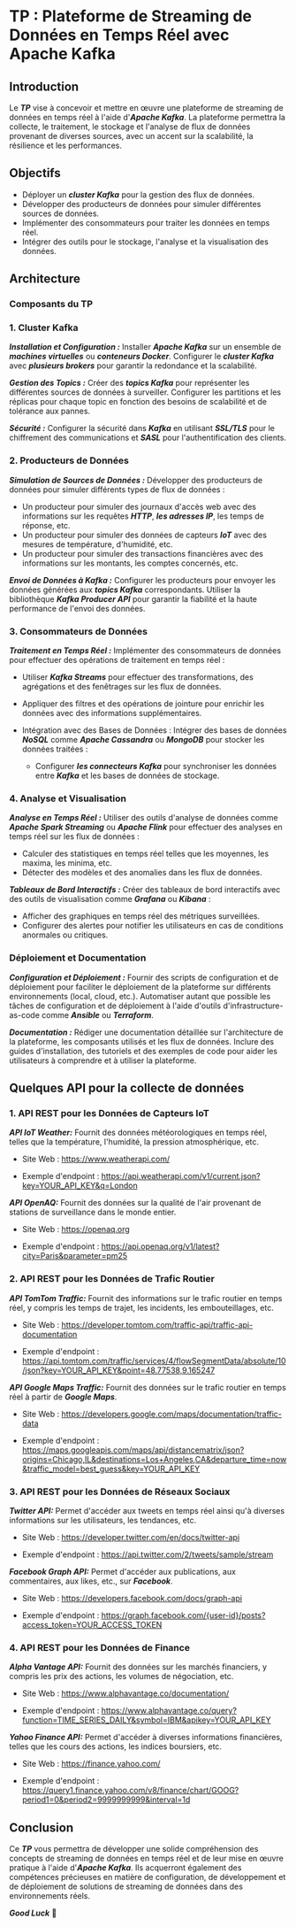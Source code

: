 # TP : Plateforme de Streaming de Données en Temps Réel avec Apache Kafka 

## Introduction

Le ***TP*** vise à concevoir et mettre en œuvre une plateforme de streaming de données en temps réel à l'aide d'***Apache Kafka***. La plateforme permettra la collecte, le traitement, le stockage et l'analyse de flux de données provenant de diverses sources, avec un accent sur la scalabilité, la résilience et les performances.

## Objectifs

- Déployer un ***cluster Kafka*** pour la gestion des flux de données.
- Développer des producteurs de données pour simuler différentes sources de données.
- Implémenter des consommateurs pour traiter les données en temps réel.
- Intégrer des outils pour le stockage, l'analyse et la visualisation des données.

## Architecture

### Composants du TP

### 1. Cluster Kafka

***Installation et Configuration :*** Installer ***Apache Kafka*** sur un ensemble de ***machines virtuelles*** ou ***conteneurs Docker***. Configurer le ***cluster Kafka*** avec ***plusieurs brokers*** pour garantir la redondance et la scalabilité.

***Gestion des Topics :*** Créer des ***topics Kafka*** pour représenter les différentes sources de données à surveiller. Configurer les partitions et les réplicas pour chaque topic en fonction des besoins de scalabilité et de tolérance aux pannes.

***Sécurité :*** Configurer la sécurité dans ***Kafka*** en utilisant ***SSL/TLS*** pour le chiffrement des communications et ***SASL*** pour l'authentification des clients.

### 2. Producteurs de Données

***Simulation de Sources de Données :*** Développer des producteurs de données pour simuler différents types de flux de données :

- Un producteur pour simuler des journaux d'accès web avec des informations sur les requêtes ***HTTP***, ***les adresses IP***, les temps de réponse, etc.
- Un producteur pour simuler des données de capteurs ***IoT*** avec des mesures de température, d'humidité, etc.
- Un producteur pour simuler des transactions financières avec des informations sur les montants, les comptes concernés, etc.

***Envoi de Données à Kafka :*** Configurer les producteurs pour envoyer les données générées aux ***topics Kafka*** correspondants. Utiliser la bibliothèque ***Kafka Producer API*** pour garantir la fiabilité et la haute performance de l'envoi des données.

### 3. Consommateurs de Données

***Traitement en Temps Réel :*** Implémenter des consommateurs de données pour effectuer des opérations de traitement en temps réel :

- Utiliser ***Kafka Streams*** pour effectuer des transformations, des agrégations et des fenêtrages sur les flux de données.

- Appliquer des filtres et des opérations de jointure pour enrichir les données avec des informations supplémentaires.

- Intégration avec des Bases de Données : Intégrer des bases de données ***NoSQL*** comme ***Apache Cassandra*** ou ***MongoDB*** pour stocker les données traitées :

  - Configurer ***les connecteurs Kafka*** pour synchroniser les données entre ***Kafka*** et les bases de données de stockage.

### 4. Analyse et Visualisation

***Analyse en Temps Réel :*** Utiliser des outils d'analyse de données comme ***Apache Spark Streaming*** ou ***Apache Flink*** pour effectuer des analyses en temps réel sur les flux de données :

- Calculer des statistiques en temps réel telles que les moyennes, les maxima, les minima, etc.
- Détecter des modèles et des anomalies dans les flux de données.

***Tableaux de Bord Interactifs :*** Créer des tableaux de bord interactifs avec des outils de visualisation comme ***Grafana*** ou ***Kibana*** :

- Afficher des graphiques en temps réel des métriques surveillées.
- Configurer des alertes pour notifier les utilisateurs en cas de conditions anormales ou critiques.

### Déploiement et Documentation

***Configuration et Déploiement :*** Fournir des scripts de configuration et de déploiement pour faciliter le déploiement de la plateforme sur différents environnements (local, cloud, etc.). Automatiser autant que possible les tâches de configuration et de déploiement à l'aide d'outils d'infrastructure-as-code comme ***Ansible*** ou ***Terraform***.

***Documentation :*** Rédiger une documentation détaillée sur l'architecture de la plateforme, les composants utilisés et les flux de données. Inclure des guides d'installation, des tutoriels et des exemples de code pour aider les utilisateurs à comprendre et à utiliser la plateforme.

## Quelques API pour la collecte de données

### 1. API REST pour les Données de Capteurs IoT

***API IoT Weather:*** Fournit des données météorologiques en temps réel, telles que la température, l'humidité, la pression atmosphérique, etc.

- Site Web : https://www.weatherapi.com/

- Exemple d'endpoint : https://api.weatherapi.com/v1/current.json?key=YOUR_API_KEY&q=London

***API OpenAQ:*** Fournit des données sur la qualité de l'air provenant de stations de surveillance dans le monde entier.

- Site Web : https://openaq.org

- Exemple d'endpoint : https://api.openaq.org/v1/latest?city=Paris&parameter=pm25

### 2. API REST pour les Données de Trafic Routier

***API TomTom Traffic:*** Fournit des informations sur le trafic routier en temps réel, y compris les temps de trajet, les incidents, les embouteillages, etc.

- Site Web : https://developer.tomtom.com/traffic-api/traffic-api-documentation

- Exemple d'endpoint : https://api.tomtom.com/traffic/services/4/flowSegmentData/absolute/10/json?key=YOUR_API_KEY&point=48.77538,9.165247

***API Google Maps Traffic:*** Fournit des données sur le trafic routier en temps réel à partir de ***Google Maps***.

- Site Web : https://developers.google.com/maps/documentation/traffic-data

- Exemple d'endpoint : https://maps.googleapis.com/maps/api/distancematrix/json?origins=Chicago,IL&destinations=Los+Angeles,CA&departure_time=now&traffic_model=best_guess&key=YOUR_API_KEY

### 3. API REST pour les Données de Réseaux Sociaux

***Twitter API:*** Permet d'accéder aux tweets en temps réel ainsi qu'à diverses informations sur les utilisateurs, les tendances, etc.

- Site Web : https://developer.twitter.com/en/docs/twitter-api

- Exemple d'endpoint : https://api.twitter.com/2/tweets/sample/stream

***Facebook Graph API:*** Permet d'accéder aux publications, aux commentaires, aux likes, etc., sur ***Facebook***.

- Site Web : https://developers.facebook.com/docs/graph-api

- Exemple d'endpoint : https://graph.facebook.com/{user-id}/posts?access_token=YOUR_ACCESS_TOKEN

### 4. API REST pour les Données de Finance

***Alpha Vantage API:*** Fournit des données sur les marchés financiers, y compris les prix des actions, les volumes de négociation, etc.

- Site Web : https://www.alphavantage.co/documentation/

- Exemple d'endpoint : https://www.alphavantage.co/query?function=TIME_SERIES_DAILY&symbol=IBM&apikey=YOUR_API_KEY

***Yahoo Finance API:*** Permet d'accéder à diverses informations financières, telles que les cours des actions, les indices boursiers, etc.

- Site Web : https://finance.yahoo.com/

- Exemple d'endpoint : https://query1.finance.yahoo.com/v8/finance/chart/GOOG?period1=0&period2=9999999999&interval=1d


## Conclusion

Ce ***TP*** vous permettra de développer une solide compréhension des concepts de streaming de données en temps réel et de leur mise en œuvre pratique à l'aide d'***Apache Kafka***. Ils acquerront également des compétences précieuses en matière de configuration, de développement et de déploiement de solutions de streaming de données dans des environnements réels.

***Good Luck*** 🙂